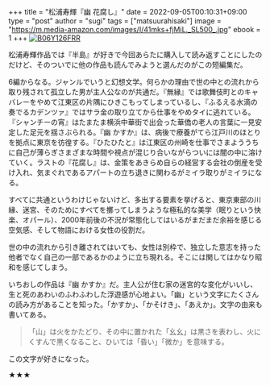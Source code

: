 +++
title = "松浦寿輝『幽 花腐し』"
date = 2022-09-05T00:10:31+09:00
type = "post"
author = "sugi"
tags = ["matsuurahisaki"]
image = "https://m.media-amazon.com/images/I/41mks+fjMiL._SL500_.jpg"
ebook = 1
+++
<a href="https://www.amazon.co.jp/dp/B06Y126FRR/?tag=chezsugi-22" target="_blank" ><img src="https://m.media-amazon.com/images/I/41mks+fjMiL._SL500_.jpg" alt="B06Y126FRR" border="0" class="alignleft" /></a>

松浦寿輝作品では『半島』が好きで今回あらたに購入して読み返すことにしたのだけど、そのついでに他の作品も読んでみようと選んだのがこの短編集だ。

6編からなる。ジャンルでいうと幻想文学。何らかの理由で世の中との流れから取り残されて孤立した男が主人公なのが共通だ。『無縁』では歌舞伎町とのキャバレーをやめて江東区の片隅にひきこもってしまっているし、『ふるえる水滴の奏でるカデンツァ』ではサラ金の取り立てから仕事をやめタイに逃れている。『シャンチーの宵』はたまたま横浜中華街で出会った華僑の老人の言葉に一見安定した足元を揺さぶられる。『幽 かすか』は、病後で療養がてら江戸川のほとりを拠点に東京を彷徨する。『ひたひたと』は江東区の州崎を仕事でさまよううちに自己が薄らぎさまざまな時間や視点が混じり合いながらついには闇の中に溶けていく。ラストの『花腐し』は、金策をあきらめ自らの経営する会社の倒産を受け入れ、気まぐれであるアパートの立ち退きに関わるがミイラ取りがミイラになる。

すべてに共通というわけじゃないけど、多出する要素を挙げると、東京東部の川縁、迷宮、そのためにすべてを擲ってしまうような極私的な美学（眠りという快楽、オパール）、2000年前後の不況が常態化してはいるがまだまだ余裕を感じる空気感、そして物語における女性の役割だ。

世の中の流れから引き離されてはいても、女性は別枠で、独立した意志を持った他者でなく自己の一部であるかのように立ち現れる。そこには関してはかなり昭和を感じてしまう。

いちおしの作品は『幽 かすか』だ。主人公が住む家の迷宮的な変化がいいし、生と死のあわいのふわふわした浮遊感が心地よい。「幽」という文字にたくさんの読み方があることを知った。「かすか」、「かそけき」、「あえか」。文字の由来も書いてある。

> 「山」は火をかたどり、その中に置かれた「幺幺」は黒さを表わし、火にくすんで黒くなること、ひいては「昏い」「微か」を意味する。

この文字が好きになった。

★★★